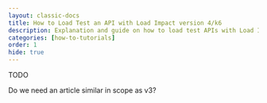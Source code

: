 ```yaml
---
layout: classic-docs
title: How to Load Test an API with Load Impact version 4/k6
description: Explanation and guide on how to load test APIs with Load Impact version 4/k6
categories: [how-to-tutorials]
order: 1
hide: true
---
```


TODO

Do we need an article similar in scope as v3?
